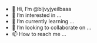 - 👋 Hi, I’m @bljvyjyeilbaaa
- 👀 I’m interested in ...
- 🌱 I’m currently learning ...
- 💞️ I’m looking to collaborate on ...
- 📫 How to reach me ...

<!---
bljvyjyeilbaaa/bljvyjyeilbaaa is a ✨ special ✨ repository because its `README.md` (this file) appears on your GitHub profile.
You can click the Preview link to take a look at your changes.
--->
